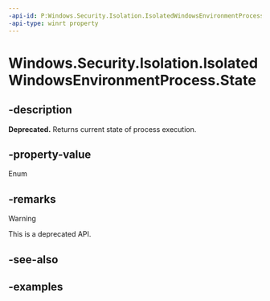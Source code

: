 ```yaml
---
-api-id: P:Windows.Security.Isolation.IsolatedWindowsEnvironmentProcess.State
-api-type: winrt property
---
```


<!-- Property syntax.
public IsolatedWindowsEnvironmentProcessState State { get; }
-->

# Windows.Security.Isolation.IsolatedWindowsEnvironmentProcess.State

## -description

**Deprecated.** Returns current state of process execution.

## -property-value

Enum

## -remarks

> [!WARNING]
> This is a deprecated API.

## -see-also

## -examples
